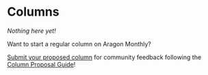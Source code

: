 # Columns
_Nothing here yet!_

Want to start a regular column on Aragon Monthly?

[Submit your proposed column](https://github.com/aragon/aragon-monthly/issues/new) for community feedback following the [Column Proposal Guide](coming_soon)!
